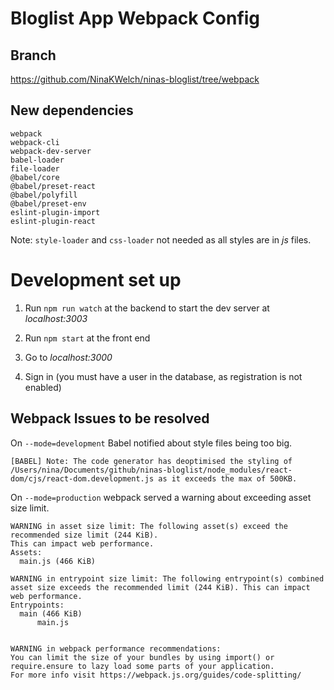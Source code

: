 # Bloglist App Webpack Config

## Branch

https://github.com/NinaKWelch/ninas-bloglist/tree/webpack

## New dependencies

```
webpack
webpack-cli
webpack-dev-server
babel-loader
file-loader
@babel/core
@babel/preset-react
@babel/polyfill
@babel/preset-env
eslint-plugin-import
eslint-plugin-react
```

Note: `style-loader` and `css-loader` not needed as all styles are in _js_ files.

# Development set up

1. Run `npm run watch` at the backend to start the dev server at _localhost:3003_ 

2. Run `npm start` at the front end

3. Go to _localhost:3000_

4. Sign in (you must have a user in the database, as registration is not enabled)

##  Webpack Issues to be resolved

On `--mode=development` Babel notified about style files being too big.

```
[BABEL] Note: The code generator has deoptimised the styling of /Users/nina/Documents/github/ninas-bloglist/node_modules/react-dom/cjs/react-dom.development.js as it exceeds the max of 500KB.
```

On `--mode=production` webpack served a warning about exceeding asset size limit.

```
WARNING in asset size limit: The following asset(s) exceed the recommended size limit (244 KiB).
This can impact web performance.
Assets: 
  main.js (466 KiB)

WARNING in entrypoint size limit: The following entrypoint(s) combined asset size exceeds the recommended limit (244 KiB). This can impact web performance.
Entrypoints:
  main (466 KiB)
      main.js


WARNING in webpack performance recommendations: 
You can limit the size of your bundles by using import() or require.ensure to lazy load some parts of your application.
For more info visit https://webpack.js.org/guides/code-splitting/
